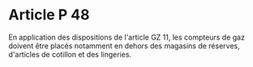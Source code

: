 # Article P 48

En application des dispositions de l'article GZ 11, les compteurs de gaz doivent être placés notamment en dehors des magasins de réserves, d'articles de cotillon et des lingeries.
